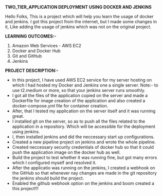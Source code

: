 **TWO_TIER_APPLICATION DEPLOYMENT USING DOCKER AND JENKINS**

Hello Folks,
This is a project which will help you learn the usage of docker and jenkins. I got this project from the internet, but I made some changes in it, Like adding the usage of jenkins which was not on the original project.

**LEARNING OUTCOMES:-**
1. Amazon Web Services - AWS EC2
2. Docker and Docker Hub
3. Git and GitHub
4. Jenkins

**PROJECT DESCRIPTION:-**
- In this project, I have used AWS EC2 service for my server hosting on which I had hosted my Docker and Jenkins one a single server. Note:- to use t2.medium or more, so that your jenkins server runs smoothly.
- I got all the files of the application copied on the server and made a Dockerfile for image creation of the application and also created a docker-compose.yml file for container creation.
- After, that I tested my application on the server itself and it was running great.
- I installed git on the server, so as to push all the files related to the application in a repository. Which will be accessible for the deployment using jenkins.
- I, then installed jenkins and did the neccessary start up configurations.
- Created a new pipeline project on jenkins and wrote the whole pipeline.
- Created neccessary security credentials of docker hub so that it could push the application image on the docker hub as well.
- Build the project to test whether it was running fine, but got many errors which I configured myself and resolved it.
- After the applicatio was running on the jenkins, I created a webhook on the GitHub so that whenever nay changes are made in the git repository the jenkins should  build the project.
- Enabled the github webhook option on the jenkins and boom created a this project!!!  
